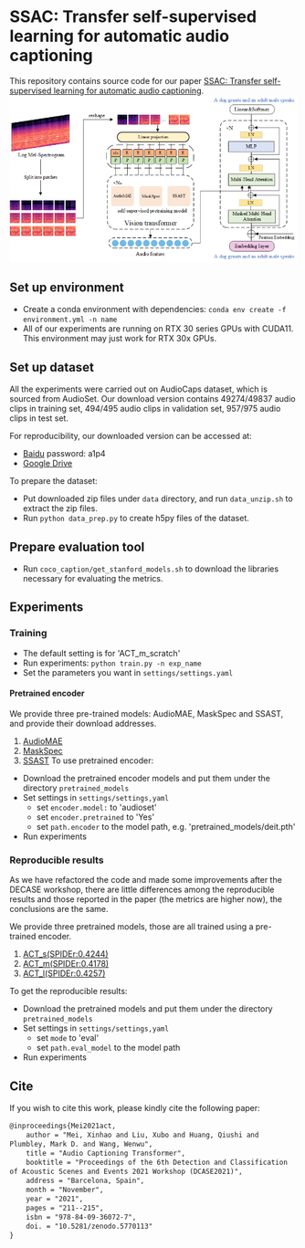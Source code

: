 # SSAC: Transfer self-supervised learning for automatic audio captioning
This repository contains source code for our paper [SSAC: Transfer self-supervised learning for automatic audio captioning](https://dcase.community/documents/workshop2021/proceedings/DCASE2021Workshop_Mei_68.pdf).
![image](https://github.com/yanxiccc/SSAC/blob/main/SSAC.png)
## Set up environment
* Create a conda environment with dependencies: `conda env create -f environment.yml -n name`
* All of our experiments are running on RTX 30 series GPUs with CUDA11. This environment may just work for RTX 30x GPUs.
## Set up dataset
All the experiments were carried out on AudioCaps dataset, which is sourced from AudioSet.
Our download version contains 49274/49837 audio clips in training set, 494/495 audio clips in validation set, 957/975 audio clips in test set.

For reproducibility, our downloaded version can be accessed at: 
* [Baidu](https://pan.baidu.com/s/1DkGsfQ0aM6lx6Gf6gCyrVw) password: a1p4 
* [Google Drive](https://drive.google.com/drive/folders/1e5v-u7qRtmKAzQVMbBSy7CU-tp1nA0su?usp=sharing)

To prepare the dataset:
* Put downloaded zip files under `data` directory, and run `data_unzip.sh` to extract the zip files.
* Run `python data_prep.py` to create h5py files of the dataset.

## Prepare evaluation tool

* Run `coco_caption/get_stanford_models.sh` to download the libraries necessary for evaluating the metrics.

## Experiments 

### Training

* The default setting is for 'ACT_m_scratch'
* Run experiments: `python train.py -n exp_name`
* Set the parameters you want in `settings/settings.yaml`

#### Pretrained encoder

We provide three pre-trained models: AudioMAE, MaskSpec and SSAST, and provide their download addresses.
1. [AudioMAE](https://drive.google.com/file/d/18EsFOyZYvBYHkJ7_n7JFFWbj6crz01gq/view)
2. [MaskSpec](https://drive.google.com/file/d/1TwP9JMq6EViaSXAhpNMuQW56RIbk-v-v/view)
3. [SSAST](https://www.dropbox.com/s/ewrzpco95n9jdz6/SSAST-Base-Patch-400.pth?dl=1)
To use pretrained encoder:
* Download the pretrained encoder models and put them under the directory `pretrained_models`
* Set settings in `settings/settings,yaml`
  * set `encoder.model:` to 'audioset'
  * set `encoder.pretrained` to 'Yes'
  * set `path.encoder` to the model path, e.g. 'pretrained_models/deit.pth'
* Run experiments

### Reproducible results

As we have refactored the code and made some improvements after the DECASE workshop, there are little differences among the reproducible results and those reported in the paper (the metrics are higher now), the conclusions are the same.

We provide three pretrained models, those are all trained using a pre-trained encoder.
1. [ACT_s(SPIDEr:0.4244)](https://drive.google.com/file/d/1c1b1Q6hAprt-CCu4VtMSb4Jqk604-RHi/view?usp=sharing)
2. [ACT_m(SPIDEr:0.4178)](https://drive.google.com/file/d/1nYym4APxEX4aiHINEykUIPyoHvXIjJRF/view?usp=sharing)
3. [ACT_l(SPIDEr:0.4257)](https://drive.google.com/file/d/1fF4_XnheFiz_tPaRVdz4q5eUUi8infg_/view?usp=sharing)

To get the reproducible results:
* Download the pretrained models and put them under the directory `pretrained_models`
* Set settings in `settings/settings,yaml`
  * set `mode` to 'eval'
  * set `path.eval_model` to the model path
* Run experiments


## Cite
If you wish to cite this work, please kindly cite the following paper:
```
@inproceedings{Mei2021act,
    author = "Mei, Xinhao and Liu, Xubo and Huang, Qiushi and Plumbley, Mark D. and Wang, Wenwu",
    title = "Audio Captioning Transformer",
    booktitle = "Proceedings of the 6th Detection and Classification of Acoustic Scenes and Events 2021 Workshop (DCASE2021)",
    address = "Barcelona, Spain",
    month = "November",
    year = "2021",
    pages = "211--215",
    isbn = "978-84-09-36072-7",
    doi. = "10.5281/zenodo.5770113"
}
```
